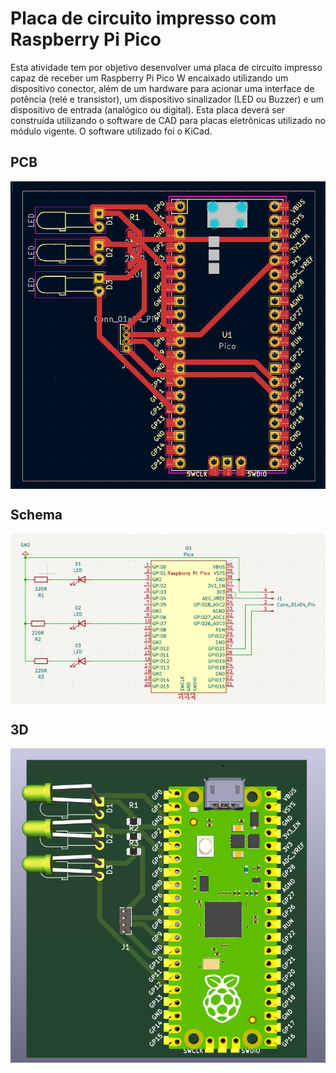 # Placa de circuito impresso com Raspberry Pi Pico

Esta atividade tem por objetivo desenvolver uma placa de circuito impresso capaz de receber um Raspberry Pi Pico W encaixado utilizando um dispositivo conector, além de um hardware para acionar uma interface de potência (relé e transistor), um dispositivo sinalizador (LED ou Buzzer) e um dispositivo de entrada (analógico ou digital). Esta placa deverá ser construída utilizando o software de CAD para placas eletrônicas utilizado no módulo vigente. O software utilizado foi o KiCad.

## PCB

<p align="center">

<img src="images/pcb.png" align="center" border="0">


## Schema

<p align="center">

<img src="images/schema.png" align="center" border="0">

## 3D

<p align="center">

<img src="images/3d.png" align="center" border="0">

